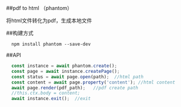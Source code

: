 ##pdf to html （phantom）

将html文件转化为pdf，生成本地文件

##构建方式
```
  npm install phantom --save-dev
```
##API
```javascript
  const instance = await phantom.create();
  const page = await instance.createPage();
  const status = await page.open(path);  //html path
  const content = await page.property('content'); //html content
  await page.render(pdf_path);   //pdf create path
  //this.ctx.body = content;
  await instance.exit();  //exit
```
